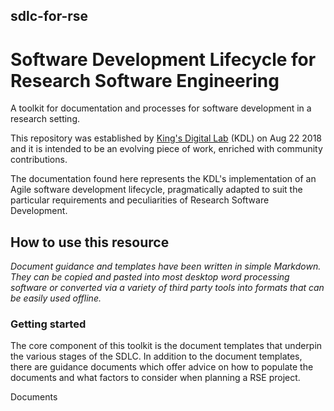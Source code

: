 ## sdlc-for-rse
# Software Development Lifecycle for Research Software Engineering

A toolkit for documentation and processes for software development in a research setting. 

This repository was established by [King's Digital Lab](www.kdl.kcl.ac.uk)  (KDL) on Aug 22 2018 and it is intended to be an evolving piece of work, enriched with community contributions.

The documentation found here represents the KDL's implementation of an Agile software development lifecycle, pragmatically adapted to suit the particular requirements and peculiarities of Research Software Development. 

## How to use this resource
*Document guidance and templates have been written in simple Markdown. They can be copied and pasted into most desktop word processing software or converted via a variety of third party tools into formats that can be easily used offline.*

### Getting started
The core component of this toolkit is the document templates that underpin the various stages of the SDLC.  In addition to the document templates, there are guidance documents which offer advice on how to populate the documents and what factors to consider when planning a RSE project.

Documents 





<!--stackedit_data:
eyJoaXN0b3J5IjpbNjkzMTIwMDI0XX0=
-->